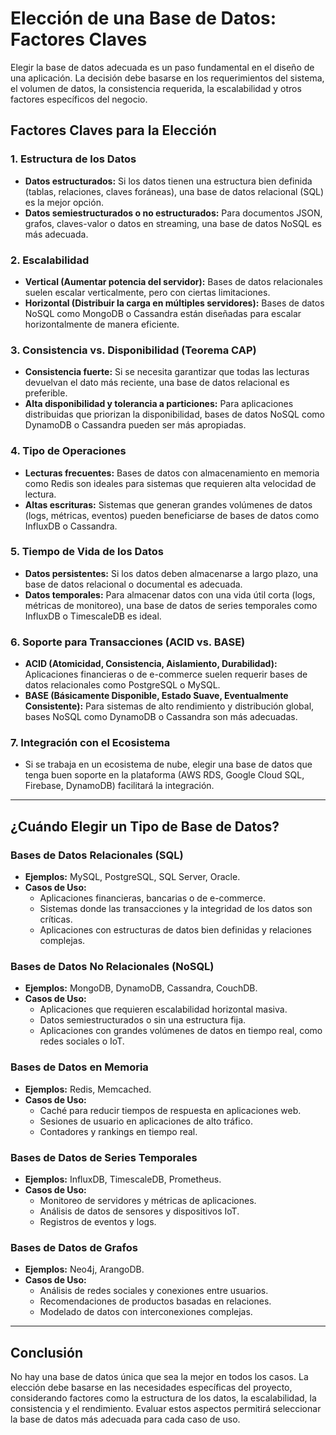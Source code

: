 # Elección de una Base de Datos: Factores Claves

Elegir la base de datos adecuada es un paso fundamental en el diseño de una aplicación. La decisión debe basarse en los requerimientos del sistema, el volumen de datos, la consistencia requerida, la escalabilidad y otros factores específicos del negocio.

## Factores Claves para la Elección

### 1. **Estructura de los Datos**
   - **Datos estructurados:** Si los datos tienen una estructura bien definida (tablas, relaciones, claves foráneas), una base de datos relacional (SQL) es la mejor opción.
   - **Datos semiestructurados o no estructurados:** Para documentos JSON, grafos, claves-valor o datos en streaming, una base de datos NoSQL es más adecuada.

### 2. **Escalabilidad**
   - **Vertical (Aumentar potencia del servidor):** Bases de datos relacionales suelen escalar verticalmente, pero con ciertas limitaciones.
   - **Horizontal (Distribuir la carga en múltiples servidores):** Bases de datos NoSQL como MongoDB o Cassandra están diseñadas para escalar horizontalmente de manera eficiente.

### 3. **Consistencia vs. Disponibilidad (Teorema CAP)**
   - **Consistencia fuerte:** Si se necesita garantizar que todas las lecturas devuelvan el dato más reciente, una base de datos relacional es preferible.
   - **Alta disponibilidad y tolerancia a particiones:** Para aplicaciones distribuidas que priorizan la disponibilidad, bases de datos NoSQL como DynamoDB o Cassandra pueden ser más apropiadas.

### 4. **Tipo de Operaciones**
   - **Lecturas frecuentes:** Bases de datos con almacenamiento en memoria como Redis son ideales para sistemas que requieren alta velocidad de lectura.
   - **Altas escrituras:** Sistemas que generan grandes volúmenes de datos (logs, métricas, eventos) pueden beneficiarse de bases de datos como InfluxDB o Cassandra.

### 5. **Tiempo de Vida de los Datos**
   - **Datos persistentes:** Si los datos deben almacenarse a largo plazo, una base de datos relacional o documental es adecuada.
   - **Datos temporales:** Para almacenar datos con una vida útil corta (logs, métricas de monitoreo), una base de datos de series temporales como InfluxDB o TimescaleDB es ideal.

### 6. **Soporte para Transacciones (ACID vs. BASE)**
   - **ACID (Atomicidad, Consistencia, Aislamiento, Durabilidad):** Aplicaciones financieras o de e-commerce suelen requerir bases de datos relacionales como PostgreSQL o MySQL.
   - **BASE (Básicamente Disponible, Estado Suave, Eventualmente Consistente):** Para sistemas de alto rendimiento y distribución global, bases NoSQL como DynamoDB o Cassandra son más adecuadas.

### 7. **Integración con el Ecosistema**
   - Si se trabaja en un ecosistema de nube, elegir una base de datos que tenga buen soporte en la plataforma (AWS RDS, Google Cloud SQL, Firebase, DynamoDB) facilitará la integración.

---

## ¿Cuándo Elegir un Tipo de Base de Datos?

### **Bases de Datos Relacionales (SQL)**
- **Ejemplos:** MySQL, PostgreSQL, SQL Server, Oracle.
- **Casos de Uso:**
  - Aplicaciones financieras, bancarias o de e-commerce.
  - Sistemas donde las transacciones y la integridad de los datos son críticas.
  - Aplicaciones con estructuras de datos bien definidas y relaciones complejas.

### **Bases de Datos No Relacionales (NoSQL)**
- **Ejemplos:** MongoDB, DynamoDB, Cassandra, CouchDB.
- **Casos de Uso:**
  - Aplicaciones que requieren escalabilidad horizontal masiva.
  - Datos semiestructurados o sin una estructura fija.
  - Aplicaciones con grandes volúmenes de datos en tiempo real, como redes sociales o IoT.

### **Bases de Datos en Memoria**
- **Ejemplos:** Redis, Memcached.
- **Casos de Uso:**
  - Caché para reducir tiempos de respuesta en aplicaciones web.
  - Sesiones de usuario en aplicaciones de alto tráfico.
  - Contadores y rankings en tiempo real.

### **Bases de Datos de Series Temporales**
- **Ejemplos:** InfluxDB, TimescaleDB, Prometheus.
- **Casos de Uso:**
  - Monitoreo de servidores y métricas de aplicaciones.
  - Análisis de datos de sensores y dispositivos IoT.
  - Registros de eventos y logs.

### **Bases de Datos de Grafos**
- **Ejemplos:** Neo4j, ArangoDB.
- **Casos de Uso:**
  - Análisis de redes sociales y conexiones entre usuarios.
  - Recomendaciones de productos basadas en relaciones.
  - Modelado de datos con interconexiones complejas.

---

## Conclusión

No hay una base de datos única que sea la mejor en todos los casos. La elección debe basarse en las necesidades específicas del proyecto, considerando factores como la estructura de los datos, la escalabilidad, la consistencia y el rendimiento. Evaluar estos aspectos permitirá seleccionar la base de datos más adecuada para cada caso de uso.

